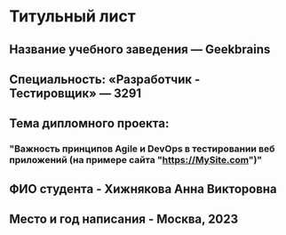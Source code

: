 # Титульный лист

## Название учебного заведения — Geekbrains

## Специальность: «Разработчик - Тестировщик» — 3291

## Тема дипломного проекта:&#x20;

### "Важность принципов Agile и DevOps в тестировании веб приложений (на примере сайта "https://MySite.com")"

## ФИО студента - Хижнякова Анна Викторовна

## Место и год написания - Москва, 2023

